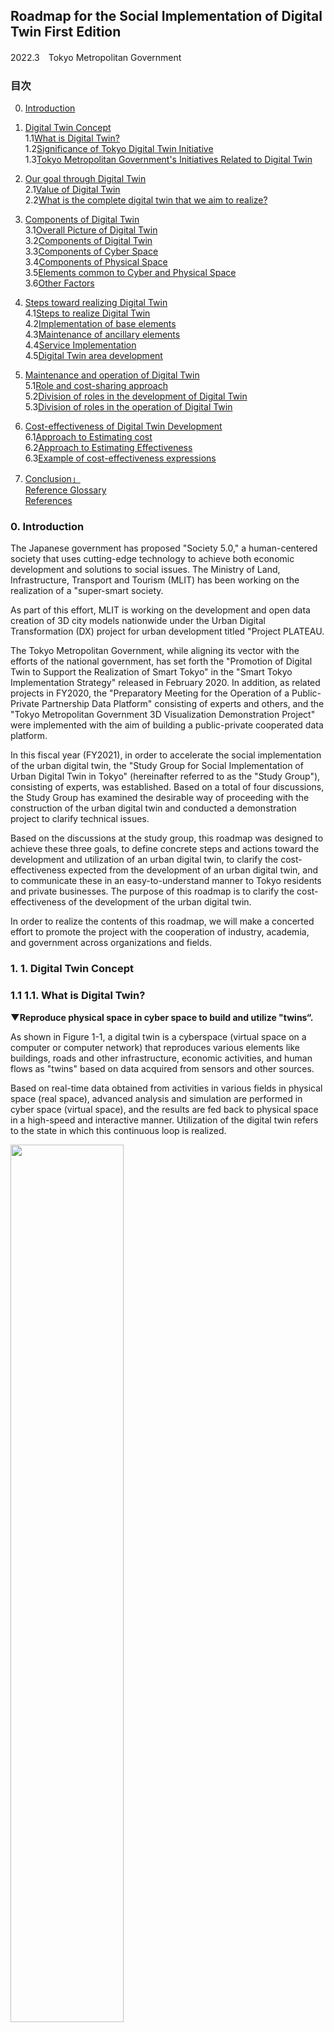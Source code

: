 ## Roadmap for the Social Implementation of Digital Twin First Edition 
2022.3　Tokyo Metropolitan Government

 ### 目次
 0. [Introduction](#anchor0)
 1. [Digital Twin Concept](#anchor1)  
 1.1[What is Digital Twin?](#anchor1.1)  
 1.2[Significance of Tokyo Digital Twin Initiative](#anchor1.2)  
 1.3[Tokyo Metropolitan Government's Initiatives Related to Digital Twin](#anchor1.3) 

 2. [Our goal through Digital Twin](#anchor2)  
2.1[Value of Digital Twin](#anchor2.1)  
2.2[What is the complete digital twin that we aim to realize?](#anchor2.2)  
 3. [Components of Digital Twin](#anchor3)  
  3.1[Overall Picture of Digital Twin](#anchor3.1)  
  3.2[Components of Digital Twin](#anchor3.2)  
  3.3[Components of Cyber Space](#anchor3.3)  
  3.4[Components of Physical Space](#anchor3.4)  
  3.5[Elements common to Cyber and Physical Space](#anchor3.5)  
  3.6[Other Factors](#anchor3.6)

 4. [Steps toward realizing Digital Twin](#anchor4)  
  4.1[Steps to realize Digital Twin](#anchor4.1)  
  4.2[Implementation of base elements](#anchor4.2)  
  4.3[Maintenance of ancillary elements](#anchor4.3)  
  4.4[Service Implementation](#anchor4.4)  
  4.5[Digital Twin area development](#anchor4.5)  

 5. [Maintenance and operation of Digital Twin](#anchor5)  
  5.1[Role and cost-sharing approach](#anchor5.1)  
  5.2[Division of roles in the development of Digital Twin](#anchor5.2)  
  5.3[Division of roles in the operation of Digital Twin](#anchor5.3)  

 6. [Cost-effectiveness of Digital Twin Development](#anchor6)  
  6.1[Approach to Estimating cost](#anchor6.1)  
  6.2[Approach to Estimating Effectiveness](#anchor6.2)  
  6.3[Example of cost-effectiveness expressions](#anchor6.3)  

 7. [Conclusion」](#anchor7)  
 [Reference Glossary](#anchor参考用語集)  
 [References](#anchor参考：参考文献)



<a  id="anchor0"></a>
<a  href="#anchor0"></a>
###  0. Introduction

The Japanese government has proposed "Society 5.0," a human-centered society that uses cutting-edge technology to achieve both economic development and solutions to social issues. The Ministry of Land, Infrastructure, Transport and Tourism (MLIT) has been working on the realization of a "super-smart society.

As part of this effort, MLIT is working on the development and open data creation of 3D city models nationwide under the Urban Digital Transformation (DX) project for urban development titled "Project PLATEAU.

The Tokyo Metropolitan Government, while aligning its vector with the efforts of the national government, has set forth the "Promotion of Digital Twin to Support the Realization of Smart Tokyo" in the "Smart Tokyo Implementation Strategy" released in February 2020. In addition, as related projects in FY2020, the "Preparatory Meeting for the Operation of a Public-Private Partnership Data Platform" consisting of experts and others, and the "Tokyo Metropolitan Government 3D Visualization Demonstration Project" were implemented with the aim of building a public-private cooperated data platform.

In this fiscal year (FY2021), in order to accelerate the social implementation of the urban digital twin, the "Study Group for Social Implementation of Urban Digital Twin in Tokyo" (hereinafter referred to as the "Study Group"), consisting of experts, was established. Based on a total of four discussions, the Study Group has examined the desirable way of proceeding with the construction of the urban digital twin and conducted a demonstration project to clarify technical issues.

Based on the discussions at the study group, this roadmap was designed to achieve these three goals, to define concrete steps and actions toward the development and utilization of an urban digital twin, to clarify the cost-effectiveness expected from the development of an urban digital twin, and to communicate these in an easy-to-understand manner to Tokyo residents and private businesses. The purpose of this roadmap is to clarify the cost-effectiveness of the development of the urban digital twin.

In order to realize the contents of this roadmap, we will make a concerted effort to promote the project with the cooperation of industry, academia, and government across organizations and fields.

<a  id="anchor1"></a>
<a  href="#anchor1"></a>
### 1. 1.	Digital Twin Concept

<a  id="anchor1.1"></a>
<a  href="#anchor1.1"></a>
### 1.1 1.1.	What is Digital Twin?

****▼Reproduce physical space in cyber space to build and utilize "twins“.****

As shown in Figure 1-1, a digital twin is a cyberspace (virtual space on a computer or computer network) that reproduces various elements like buildings, roads and other infrastructure, economic activities, and human flows as "twins" based on data acquired from sensors and other sources.

Based on real-time data obtained from activities in various fields in physical space (real space), advanced analysis and simulation are performed in cyber space (virtual space), and the results are fed back to physical space in a high-speed and interactive manner. Utilization of the digital twin refers to the state in which this continuous loop is realized.


<img src="https://github.com/tokyo-digitaltwin/roadmap_v1.0/blob/images_english/Figure%201-1.png?raw=true" width="60%">

**Figure 1-1 What is Digital Twin?**

 
<a  id="anchor1.2"></a>
<a  href="#anchor1.2"></a>
### 1.2 Significance of Tokyo Digital Twin Initiative

****▼Japanese economic presence in the world is declining and the digital shift of Japan is lagging.****

As shown in Figure 1-2, China and India are projected to rank first and third in world GDP by 2030, with both countries' global share rising from 22% to 34%. Japan, on the other hand, is expected to fall from its current third place to fourth, and its presence in the world is declining. 

<img src="https://github.com/tokyo-digitaltwin/roadmap_v1.0/blob/images_english/Figure%201-2.png?raw=true" width="60%">
(Source) Based on OECD, Economic Outlook No,95 (2014)<br>

**Figure 1-2　Real GDP Share by Country（2010/2030）**  <p>


In particular, in the field of digitalization where competition is thriving in many countries, Japan is ranked 27th overall in IMD's "Global Digital Competitiveness Ranking" (Figure 1-3), hardly a world leader.

<img src="https://github.com/tokyo-digitaltwin/roadmap_v1.0/blob/images_english/Figure%201-3.png?raw=true" width="30%">
(Source) Based on IMD, World Digital Competitiveness Ranking<br>

**Figure 1-3　Global Digital Competitiveness Ranking**  <p>

****▼Declining birthrate, aging, declining population, and other factors have a significant impact on productivity and urban vitality of Japan. ****

Regarding the population that supports the economy shown in Figure 1-4, the proportion of the elderly population (aging rate) to the population of Tokyo in 2015 was 22.7%, indicating that the city has already entered a super-aging society.

The composition of Tokyo's population is expected to change drastically by 2060, with the juvenile population and working-age population decrease by approximately 30% and 20% compared to 2015.

<img src="https://github.com/tokyo-digitaltwin/roadmap_v1.0/blob/images_english/Figure%201-4.png?raw=true" width="60%">
<span style="font-size: 50%; color;">Source）Compiled from "Tokyo Metropolitan Government Daytime Population Projections (March 2020)" (Bureau of General Affairs, Tokyo Metropolitan Government), "National Census" (Ministry of Internal Affairs and Communications), etc.</span><br>
<span style="font-size: 50%; color;">（Remarks）1．The values after 2045 are estimated by Office of the Governor for Policy Planning, Tokyo Metropolitan Government</span><br>
<span style="font-size: 50%; color;">2．The value in parentheses in the breakdown is the percentage of the population.（The percentage in 2015 is calculated by dividing the unknown age into each age group.）</span><br>
<span style="font-size: 50%; color;">3．The total breakdown may not match the total number due to rounding and the actual value including unknown age.</span><br>
（Source）「Based on “Future Tokyo” Strategy, Annex<br>

**Figure 1-4　Population by age group in Tokyo**<p>

****▼Increasing frequency and severity of natural disasters and rising risk of earthquakes directly under the Tokyo metropolitan area.****

Regarding natural disasters, as shown in Figure 1-5, the entire world is in a critical situation with rising temperatures, decreasing sea ice extent, rising sea surface temperatures and sea levels, and tropical cyclones becoming stronger. The threat of more frequent, and more severe damage caused by heavy rainfall disasters, river flooding, landslides, or frequent storm surges is increasing.

<img src="https://github.com/tokyo-digitaltwin/roadmap_v1.0/blob/images_english/Figure%201-5.png?raw=true" width="60%">
（Source）The “Future Tokyo” Strategy Vision (Summary Version) (December 2019)<br>

**Figure 1-5　Examples of increasingly severe disasters**<p>

Furthermore, as displayed in Figures 1-6 and 1-7, the risk of earthquakes such as the one directly under the Tokyo metropolitan area which is assumed to have a 70% probability of occurring in the next 30 years, and the Nankai Trough giant earthquake is also increasing.

<img src="https://github.com/tokyo-digitaltwin/roadmap_v1.0/blob/images_english/Figure%201-6.png?raw=true" width="60%">
（Source）Estimated damage to Tokyo due to an earthquake directly under the Tokyo metropolitan area (April 2012 Publication） <br>
https://www.bousai.metro.tokyo.lg.jp/taisaku/torikumi/1000902/1000401.html<br>

**Figure 1-6　Estimated damage to Tokyo due to an earthquake directly under the Tokyo metropolitan area**<p>

 
<img src="https://github.com/tokyo-digitaltwin/roadmap_v1.0/blob/images_english/Figure%201-7.png?raw=true" width="60%"><br>
（Source）Estimated damage to the islands due to Nankai Trough Earthquake, etc.(May 2013 Publication）<br>
https://www.bousai.metro.tokyo.lg.jp/taisaku/torikumi/1000902/1000402.html<br>
**Figure 1-7　Estimated damage to the islands due to Nankai Trough Earthquake**<p>

 
****▼Responding to changes in human flow and logistics is key to inter-city competition.****

Figure 1-8 clearly shows the number of air passengers worldwide is expected to nearly double to 7.8 billion by 2036, and if we do not meet the strong demand for international business jets and other services, we will fall behind the world.


 <img src="https://github.com/tokyo-digitaltwin/roadmap_v1.0/blob/images_english/Figure%201-8.png?raw=true" width="60%"><br>
 （Source）Based on “Vision for ‘Future Tokyo’ Strategy” (December 2019）<br>
**Figure 1-8　Estimated future air passenger traffic in major countries**


Figure 1-9 also points out that because the EC market is expected to expand further, if the infrastructure for new means of transportation such as drone delivery is delayed, we will be left behind the world.

 <img src="https://github.com/tokyo-digitaltwin/roadmap_v1.0/blob/images_english/Figure%201-9.png?raw=true" width="60%"> 
（Source）Ministry of Economy, Trade and Industry, "FY2019 International Economic Research Project for Building an Integrated Domestic and Foreign Economic Growth Strategy (Market Survey on Electronic Commerce) Report
https://www.meti.go.jp/press/2020/07/20200722003/20200722003.html

**Figure1-9　B to C-EC (electronic commerce) market size in Japan**<p>


****▼Pursuing a "new life" with the experience gained through the COVID-19 Disaster.****

The voluntary restraint on going out due to the Corona disaster restricted conventional real-life "connections." While the younger generation has still kept interacting online, many people reaffirmed the importance of "connections" between the people. It is necessary to utilize the experience gained from the Corona Disaster to weave "new connections" through a hybrid of the real and virtual, and create a society in which a new everyday life has taken root.

<img src="https://github.com/tokyo-digitaltwin/roadmap_v1.0/blob/images_english/Figure%201-10.png?raw=true" width="60%">  <br>
（Source）Based on “Future Tokyo” Strategy (March 2021)<br>
**Figure 1-10　Pursuing “New Lifestyles” in the “Future Tokyo” Strategy**<p>
  
****▼Creating a strong and sustainable society that generates new value.****

In recovering from the crisis of the Corona disaster, it is necessary not simply to return to the society that existed before the Corona disaster, but to upgrade policies from the perspective of "sustainable recovery" which extends to the realization of sustainable lifestyles for people. Creation of a strong and sustainable society that creates new values while flexibly responding to changing circumstances is also required for this purpose.

<img src="https://github.com/tokyo-digitaltwin/roadmap_v1.0/blob/images_english/Figure%201-11.png?raw=true" width="60%">  <br>
（Source）Based on “Future Tokyo” Strategy (March 2021)<br>
**Figure 1-11　Realize “Sustainable Recovery**

  
****▼As a city with diversity, it is necessary to be attentive to diverse values.****

People of various backgrounds including gender, age, nationality, and race are living in Tokyo. New human rights issues are emerging against a backdrop of diversifying values and increasingly complex social structures. Tokyo, aiming to become a truly diverse city, must be attentive to these diverse values.

<img src="https://github.com/tokyo-digitaltwin/roadmap_v1.0/blob/images_english/Figure%201-12.png?raw=true" width="60%">  <br>
（Source）Based on “Future Tokyo” Strategy (March 2021)<br>
**Figure 1-12　Responding to the diverse needs of Tokyo residents (The Tokyo of the 2040s as we aspire to be)**

  
****▼Strongly promote DX in all fields, and drastically change the industrial structure.****

The Tokyo Metropolitan Government will strongly promote DX in all fields to pioneer the "Tokyo of the Future." In order to realize this goal, it will require a major transformation of the industrial structure in a positive and digital way including changes in new services and business categories with an eye to the transformation of people's lifestyles, due to the Corona Disaster.

<img src="https://github.com/tokyo-digitaltwin/roadmap_v1.0/blob/images_english/Figure%201-13.png?raw=true" width="60%">  <br>
（Source）Based on “Future Tokyo” Strategy (March 2021)<br>
**Figure 1-13　Digitalization and structural reforms**

****▼We will promote initiatives that are comparable to those of overseas cities.****

Many developed countries make efforts to address the digital twin.

For example in Australia, the Department of Environment, Land, Water and Planning (DELWP) in the state of Victoria has released highly detailed, high-quality 3D city models covering 20 regional cities across the state as open data. The platform allows users to examine road visibility and analyze the effects of building shadows.

In Finland, a government-led project is being implemented to digitize cities against the backdrop of BIM utilization in the private sector. In Helsinki, the capital of Finland, the city is building a 3D city model, creating and publishing a viewer, and creating open data in the Kalasatama area of the city. Specifically, the city is developing a simulation platform that includes analysis functions for wind environment, amount of sunlight, building shadows, etc.

In the United Kingdom, the National Underground Asset Register (NUAR) is under developing. This system is aimed to design a mapping information infrastructure for underground infrastructure owners to securely share existing underground asset data with authorized users (telecommunications, electricity, gas, water, sewage, municipalities, etc.).

In Singapore, the Singapore Land Authority (SLA) has established One map 3D, a platform that provides geospatial information of roads and buildings, land ownership, nearest schools, and demographic data of the location/neighborhood, etc. One map 3D's function enables us to plan drone flight paths, or visualize of information such as bus stop waiting times.

In order for Tokyo to compete with other international cities, it is necessary not only to keep up with overseas efforts, but also to take the initiative in implementing new initiatives ahead of other countries.

<img src="https://github.com/tokyo-digitaltwin/roadmap_v1.0/blob/images_english/Figure%201-14.png?raw=true" width="60%">  <br>
（Source）Victoria State Government HP（ https://www.land.vic.gov.au/maps-and-spatial/maps-and-spatial-news/3d-buildings-data-of-major-victorian-regional-centres-now-available ）<br>
（Source）Kalasatama Digital Twin（ https://www.hel.fi/static/liitteet-2019/Kaupunginkanslia/Helsinki3D_Kalasatama_Digital_Twins.pdf ）<br>
（Source）Case Study: National Underground Asset Register (NUAR) Pilot Programme」（ https://www.cdbb.cam.ac.uk/news/case-study-NUAR-pilot-programme ）<br>
（Source）Singapore Land Authority（SLA）「OneMap3D」（ https://www.onemap3d.gov.sg/main/ ）<br>
**Figure 1-14　Advanced approaches related to Digital Twin overseas**

****▼As the capital of Japan, it is required to promote the spread of the project to other cities in Japan.****

In advanced municipalities (e.g. Shizuoka Prefecture), the sprouting of initiatives aimed at a digital twin, such as the development of 3D models of cities, has been confirmed. As the capital of Japan, Tokyo is also expected to play a role in promoting the spread of innovations to other cities in Japan by implementing them ahead of other cities and demonstrating their effectiveness.

****▼Tokyo, the world's most open city, attracting people, goods, and money from all over the world.****

Tokyo, as Japanese gateway, will be able to powerfully drive the Japanese economy by improving its attractiveness through digitalization and by winning the international inter-city competition.

<img src="https://github.com/tokyo-digitaltwin/roadmap_v1.0/blob/images_english/Figure%201-15.png?raw=true" width="60%">  <br>
（Source）Based on “Future Tokyo” Strategy (March 2021)<br>
**Figure 1-15　Tokyo will be the world’s most open city (The Tokyo of the 2040s as we aspire to be**

****▼Leading Japan through the spread to other municipalities under the banner of social implementation in Tokyo.****

Based on the internal and external environment surrounding TMG, the following four points can be considered significant for TMG's Digital Twin initiative (Figure 1-16).

①Extremely complex and diverse issues are concentrated

②Necessity of a social infrastructure that contributes to solving issues and improving the quality of life of Tokyo residents

③Tokyo will be the first city to implement the Digital Twin, and by demonstrating its effectiveness, it will promote the spread of the Digital Twin to other cities in Japan.

④Potential to get a competitive advantage in international urban competition

<img src="https://github.com/tokyo-digitaltwin/roadmap_v1.0/blob/images_english/Figure%201-16.png?raw=true" width="60%">  
  
**Figure 1-16　Significance of Tokyo’s Digital Twin Initiative**

The Tokyo Metropolitan Government's Digital Twin Realization Project shall aim to establish a digital twin for both internal use by the agency and standard use by the citizens of Tokyo, and by opening up APIs, access will be also allowed for external companies and organizations that wish to use the system. This project is not intended to negate existing digital twin initiatives by local governments or individual private companies. We believe that digital twins developed for different purposes and in different fields can enhance the value of each other by linking their data and systems if needed.

<a  id="anchor1.3"></a>
<a  href="#anchor1.3"></a>
### 1.3 Tokyo Metropolitan Government's Initiatives Related to Digital Twin

****▼Positioning the promotion of the digital twin in long-term strategy.****

The promotion of the digital twin has been clearly positioned in the long-term strategies formulated by the Tokyo Metropolitan Government to date.

In the "Strategic Vision for 'Future Tokyo'" released in December 2019, as a project to realize the digital twin, the Tokyo Metropolitan Government has set forth the construction of a public-private collaborative data platform after 2020 and the realization of a digital twin through the fusion of cyber space and physical space.

In addition, the "Smart Tokyo Implementation Strategy" released in February 2020, the promotion of the digital twin was identified as supporting the realization of the three types of cities (safe city, diversity city, and smart city). The expected effects of the Digital Twin are "updating the metropolitan government," "improving the quality of life of Tokyo residents and visitors," and "improving the earning power of Tokyo businesses.

In the "Future Tokyo" Strategy released in March 2021, "Strategy 10: Smart Tokyo/TOKYO Data Highway Strategy" was set forth as one of the 20+1 "strategies" to be addressed toward 2030, and it is expected that by 2030, real-time data will be available in all fields and will be used for decision-making and policy-making. The strategy calls for the "realization of a complete digital twin" where real-time data can be utilized in all fields for decision-making and policy-making by 2030. 

<a  id="anchor2"></a>
<a  href="#anchor2"></a>
### 2. Our goal through Digital Twin

<a  id="anchor2.1"></a>
<a  href="#anchor2.1"></a>
### 2.1 Value of Digital Twin

****▼Digital Twin Improves QOL of Tokyo Residents and QOS of Tokyo Metropolitan Government.****

There are three main effects expected from the realization of the digital twin as shown in Figure 2-1.

The first is that the status of the city in physical space (real space) can be grasped in cyberspace in real time. For example, by using traffic data and human flow data obtained from sensors installed in the city, it is possible to obtain and visualize realtime-congestion status of specific roads and trains, or the "current" waiting time at various administrative counters. This will enable wheelchair users, tourists with heavy luggage to avoid crowded vehicles, and Tokyo residents to visit administrative agencies during relatively uncrowded times of the day.

Secondly, analysis and simulation using the latest, real-time data will be freely available. For example, in the field of disaster prevention, it will be possible to predict the risk of flooding in cyberspace using river cross section data from river area maps acquired in physical space and real-time measurement information on river water levels, by combining them with meteorological data, and by using the results in physical space we can make decisions on opening and closing sluice gates and flume gates. In the field of urban development, the project is expected to be used for urban planning and urban development. In the field of urban development, data from various sensors and traffic volumes installed in cities can be used to understand the state of infrastructure, and simulations of future deterioration can also be performed.

Third, by feeding back the results of visualization, analysis, and simulation to the physical space, the data can be used for various purposes. For example, in the field of disaster prevention, it is expected to provide real-time alerts to smartphones near rivers when the risk of river flooding increases. In the field of urban development, it is expected to improve operational efficiency and to formulate and evaluate plans based on data, for example, by regularly monitoring the condition of infrastructure and by simulating the state of deterioration, so that inspections can be carried out with priority on areas that are deteriorating rapidly.

Through the realization of such a digital twin, we aim to improve the QOS of the Tokyo Metropolitan Government, as well as improve the quality of life of Tokyo residents, and utilize this information in decision-making, policy-making, and other situations.

  
<img src="https://github.com/tokyo-digitaltwin/roadmap_v1.0/blob/images_english/Figure%202-1.png?raw=true" width="60%">  

 **Figure 2-1　Values of Digital Twin**

<a  id="anchor2.2"></a>
<a  href="#anchor2.2"></a>
### 2.2 What is the complete digital twin that we aim to realize?

****▼Based on existing plans and related policies, 9 fields are assumed as focus fields.****

In aiming to realize the Digital Twin based on the "Smart Tokyo Implementation Strategy," the nine areas of "disaster prevention, urban planning, mobility, energy, nature, wellness, education, work style, and industry" shown in Figure 2-2 were set as focus areas.

In setting the focus areas, we used the nine study areas in the "Smart Tokyo Implementation Strategy," which is a high-level plan, as a base, and compared them to the study areas, services, and fields in related plans.

<img src="https://github.com/tokyo-digitaltwin/roadmap_v1.0/blob/images_english/Figure%202-2.png?raw=true" width="60%">  
 
**Figure 2-2　Digital Twin Target Areas and Services**<p>


****▼Realize the digital twin by 2030 and build a continuous improvement cycle by 2040.****

The goal of the digital twin is to be realized by 2030 and to be developed as a continuous improvement cycle by 2040.

The "complete digital twin" to be realized here is defined as "a state in which 3D city models and interfaces are maintained and continuously updated, and a variable mechanism is established in which "some" data of the city can be used for decision-making by the metropolitan government, businesses, and citizens in "all" target fields, and for policy making by the metropolitan government".

By 2030, the goal is to expand the use of the digital twin in terms of both the "government, companies, and citizens" who are the users and the fields in which they are used (the nine focus areas), and to utilize "some" data of the city in "all" target fields. In addition, about the 3D urban models and interfaces of the digital twin, a system that guarantees variability and continuous updating will be established. Furthermore, the goal by 2040 is to realize advanced simulations by utilizing diverse and highly accurate data by accumulating and passing on the obtained data.

<a  id="anchor3"></a>
<a  href="#anchor3"></a>
### 3. Components of Digital Twin

<a  id="anchor3.1"></a>
<a  href="#anchor3.1"></a>
### 3.1 Overall Picture of Digital Twin

****▼The digital twin consists of 4 elements: Strategy, Foundational Elements, Ancillary Elements, and Services****

Figure 3-1 shows the elements required to realize the digital twin. The digital twin consists of four elements: strategy, infrastructure, ancillary elements, and services. Each element is not independent of the others, but rather they influence each other. That is why it is important to consider the constraints and influences of other elements appropriately.

　The structure of the digital twin was examined by Government of Japan, by referring to the "Smart City Reference Architecture White Paper," which is a result of the "Strategic Innovation Program (SIP) Phase 2: Cyberspace Infrastructure Technology Architecture Development and Demonstration Research Project Using Big Data and AI" by the Cabinet Office.

<img src="https://github.com/tokyo-digitaltwin/roadmap_v1.0/blob/images_english/Figure%203-1.png?raw=true" width="60%">

 **Figure 3-1　Overall Picture of Digital Twin**

<a  id="anchor3.2"></a>
<a  href="#anchor3.2"></a>
### 3.2 Components of Digital Twin

****▼Data, Systems, Infrastructure, and Security are defined as the fundamental elements of the Digital Twin.****

We have decomposed and defined the basic elements of the digital twin into three categories: cyberspace, physical space, and common. Cyber space consists of "data" to be utilized on the digital twin and "systems" that operate on the digital twin. Physical space consists of "infrastructure," which is facilities and equipment for generating and transmitting digital data to be utilized on the digital twin. In addition, "security" is an element that should be provided in both cyber and physical space, and is a necessary function to protect the digital twin from internal and external threats. On Table 3-1, the components of the digital twin are listed.

 **Table 3-1 Components of Digital Twin**

 <img src="https://github.com/tokyo-digitaltwin/roadmap_v1.0/blob/images_english/Table%203-1.png?raw=true" width="60%">

<a  id="anchor3.3"></a>
<a  href="#anchor3.3"></a>
### 3.3 Components of Cyber Space

****▼Data and Systems are defined as components of Cyber Space.****

Cyberspace shall consist of "data" and "systems". The data consists of "data" used for analysis and simulation on the digital twin. Systems consist of "applications" for simulations on the digital twin, "databases" as an environment for storing various data utilized on the digital twin, and "interfaces" for linking with data and systems. Table 3-2 shows the components of cyberspace, and Table 3-3 shows examples of data types handled by the digital twin.

 **Table 3-2 Components of Cyberspace**
 
 <img src="https://github.com/tokyo-digitaltwin/roadmap_v1.0/blob/images_english/Table%203-2.png?raw=true" width="60%">

 **Table 3-3 Example of data**

 <img src="https://github.com/tokyo-digitaltwin/roadmap_v1.0/blob/images_english/Table%203-3.png?raw=true" width="60%">
 
<a  id="anchor3.4"></a>
<a  href="#anchor3.4"></a>
### 3.4 Components of Physical Space

****▼Infrastructure is defined as components of physical space.****

The infrastructure that constitutes the physical space consists of "sensing devices" for data conversion and "networks" for linking them, with the objective of generating the data necessary to conduct analysis and simulation on the digital twin. Table 3-4 displays the components of the physical space.

 **Table 3-4 フComponents of Physical Space**

<img src="https://github.com/tokyo-digitaltwin/roadmap_v1.0/blob/images_english/Table%203-4.png?raw=true" width="60%">

<a  id="anchor3.5"></a>
<a  href="#anchor3.5"></a>
### 3.5 Elements common to Cyber and Physical Space

****▼Security is defined as a common element of Cyber and Physical Space.****

Security refers to the functions and matters needed to protect the digital twin from internal and external threats. There are two types of security measures for a digital twin: those that the components of the digital twin should be equipped with (technical measures) and those that are necessary for operating and managing the digital twin (administrative measures). Table 3-5 shows the requirements of each.

 **Table 3-5 Security Requirements**
 
 <img src="https://github.com/tokyo-digitaltwin/roadmap_v1.0/blob/images_english/Table%203-5.png?raw=true" width="60%"> 

<a  id="anchor3.6"></a>
<a  href="#anchor3.6"></a>
### 3.6 Other Factors

****▼Present elements and ideas on Strategy, Ancillary Elements, and Services.****

In realizing the digital twin, it is also necessary to consider three elements: "strategy," which serves as a guideline for designing the digital twin, "ancillary elements" related to operations, and "services." The concepts of these elements are shown in Table 3-6.

 **Table 3-6 Other Factors**
 
<img src="https://github.com/tokyo-digitaltwin/roadmap_v1.0/blob/images_english/Table%203-6.png?raw=true" width="60%"> 

****▼Digital twin scales are categorized as Building, Area, and City.****

As shown in Table 3-7, digital twins can be classified into three scales: "building," "area" which is a collection of multiple buildings, and "city" which is a collection of buildings and areas. Digital twins at each scale have different operating entities and operational objectives. At first, the TMG will start the development and operation of the urban digital twin, but in the future, the TMG will also work to interoperate data and functions at each scale in order to enhance the value of the digital twin.

 **Table 3-7 Digital Twin Scale**
 
 <img src="https://github.com/tokyo-digitaltwin/roadmap_v1.0/blob/images_english/Table%203-7.png?raw=true" width="60%"> 

About the urban digital twin developed and operated by the Tokyo Metropolitan Government, Figure 3-2 shows an operational model, Table 3-8 shows examples of each entity in the operational model, and Table 3-9 shows examples of the roles of each entity. The digital twin shall be operated by data providers, operators, agency users, and service providers and users mutually linking their data. In addition to this, an external evaluation should be conducted by advisors and evaluators to assess whether the digital twin is operating appropriately.

<img src="https://github.com/tokyo-digitaltwin/roadmap_v1.0/blob/images_english/Figure%203-2.png?raw=true" width="60%">

 **Figure 3-2 Operational model of Digital Twin**

 **Table 3-8 Entities of Digital Twin (Example)**
 
<img src="https://github.com/tokyo-digitaltwin/roadmap_v1.0/blob/images_english/Table%203-8.png?raw=true" width="60%"> 

 **Table 3-9 Roles of entities (Example)**
 
<img src="https://github.com/tokyo-digitaltwin/roadmap_v1.0/blob/images_english/Table%203-9.png?raw=true" width="60%"> 

****▼Examples of items to consider regarding rules and specifications were defined.****

In developing and operating a digital twin and providing various measures and services, it is important to comply with relevant laws and regulations set by the government. Setting appropriate rules for the entities operating the digital twin and related entities, and considering standard specifications to promote mutual use are also needed for this purpose. Examples of items to be considered in the development and operation of the digital twin are listed below in Table 3-10.

 **Table 3-10 Items to consider for digital twin rules and specifications (Example)**
 
 <img src="https://github.com/tokyo-digitaltwin/roadmap_v1.0/blob/images_english/Table%203-10.png?raw=true" width="60%"> 

<a  id="anchor4"></a>
<a  href="#anchor4"></a>
### 4. Steps toward realizing Digital Twin

<a  id="anchor4.1"></a>
<a  href="#anchor4.1"></a>
### 4.1 Steps to realize Digital Twin

****▼Supposing three phases to realize the Digital Twin.****

As indicated in Section 2.2, the goal is to realize the digital twin by 2030 and to develop it into a continuous improvement cycle by 2040. As shown in Figure 4-1, the following three phases will be set up for the realization of the digital twin: "Establishment of digital twin infrastructure" phase (Phase 1) starting in FY2020, "Expansion of digital twin operation and use" phase (Phase 2) starting in FY2023, and "Full realization and advancement of the digital twin" phase (Phase 3) starting in FY2030. Phase 3 is the "realization and advancement of a complete digital twin" phase, which will begin in FY2030 and thereafter. This roadmap focuses on implementation items for Phase 1, which is the scope for the time being.
 
<img src="https://github.com/tokyo-digitaltwin/roadmap_v1.0/blob/images_english/Figure%204-1.png?raw=true" width="60%">

**Figure 4-1 Three phases to realizes Digital Twin**

****▼For the time being, construction of platform and ecosystem, rule development, and implementation of services in priority fields are focused.****

To realize the Digital Twin, in Phase 1, which is the phase to build the infrastructure for the Digital Twin, the first step is to establish the Digital Twin infrastructure and data ecosystem so that the Digital Twin can be used in the Agency's internal operations. In this phase, we will initially study and develop the specifications and rules for the construction, operation, and maintenance of the digital twin infrastructure and data ecosystem, and implement use cases and beta version projects for service implementation.

In Phase 2, which is the phase to work on the operation, expansion of use, and external collaboration after the establishment of the infrastructure, the following issues will be considered for the implementation of services in priority fields: examination of the mechanism for data linkage and updating within and outside the agency, development and functional expansion of simulators necessary for analysis and simulation, and the addition of specifications and rules based on actual operation and trends in the government and other countries. In addition to adding and updating specifications and rules based on actual operations and trends in the government and other countries, we will begin to study specifications and rules for the use of real-time data in anticipation of Phase 3. 

In Phase 3, the systems, infrastructure, specifications and rules necessary to handle more real-time data and services will be studied and developed.

The strategies required in each phase shall be examined and updated, reflecting the opinions of experts at the study group. Figure 4-2 shows the steps toward the realization of the digital twin. The items to be implemented in each phase shall be reviewed and updated whenever there is a decision or change in the policy.

 <img src="https://github.com/tokyo-digitaltwin/roadmap_v1.0/blob/images_english/Figure%204-2.png?raw=true" width="60%">
 
**Figure 4-2 Steps to realize Digital Twin**

<a  id="anchor4.2"></a>
<a  href="#anchor4.2"></a>
### 4.2 Implementation of base elements

****▼The Digital Twin Platform is established to serve as a node for data linkage in order to aggregate and utilize data in TMG.****

Since the Digital Twin is operated by linking data from each entity to each other, a secure environment is required to consolidate data from both inside and outside the Agency and to provide services that utilize such data. Therefore, a "digital twin infrastructure" consisting of an "Agency Data Store" that aggregates and stores data from both internal and external entities, a "Data Catalog" and "Interface" for referencing and using each data, and a "Viewer" for visualizing the data, should be constructed. The positioning of the digital twin infrastructure in the data flow is shown below (Figure 4-3). The digital twin infrastructure will be used as a nodal point to link each type of data.

<img src="https://github.com/tokyo-digitaltwin/roadmap_v1.0/blob/images_english/Figure%204-3.png?raw=true" width="60%">
 
**Figure 4-3 Position of the digital twin platform in the data flow**

Data, systems, and infrastructure need to be developed in accordance with the services to be realized. Each element is distinguished into two categories as shown in Figure 4-4: those to be commonly maintained in all fields, and those to be maintained after considering requirements and specifications according to the services to be realized in each field. At the start of Digital Twin operation (at the completion of Phase 1), viewers, databases, a part of geospatial data, and a part of static data shall be developed, and the remaining elements shall be developed and completed in stages. 

As for the data, the Agency has begun consolidating its data and releasing it to viewers outside the Agency from FY2021(Table 4-1).

<img src="https://github.com/tokyo-digitaltwin/roadmap_v1.0/blob/images_english/Figure%204-4.png?raw=true" width="60%">
 
**Figure 4-4 Image of Development Category**

 **Table 4-1 Examples of Internal Data being aggregated and provided**
 
<img src="https://github.com/tokyo-digitaltwin/roadmap_v1.0/blob/images_english/Table%204-1.png?raw=true" width="60%"> 
 
<a  id="anchor4.3"></a>
<a  href="#anchor4.3"></a>
### 4.3 Maintenance of ancillary elements

****▼Continuing considering legal actions or studies to be taken by TMG.****

There are various legal and institutional issues involved in the development and operation of the digital twin. For example, when acquiring data and constructing a digital twin, there are issues related to "people," such as portrait and privacy rights when acquiring video data and personal information protection when acquiring location information, as well as "cities," such as the reflection of architectural and artistic works that are considered copyrightable. In addition, there is the viewpoint of whether the reproduction of real space in the construction of a digital twin will be regarded as a reproduction or adaptation of a copyrighted work, or an infringement of the right to preserve the identity of a work. In addition, it is necessary to consider whether the acquired data can be processed when analyzing the data, and whether institutional issues can be cleared when providing services and releasing data.

In the future, the Tokyo Metropolitan Government will consider its response to the realization of the digital twin based on the status of studies by the national government and related organizations after identifying the issues to be discussed.

  
**Table 4-2 Examples of Tokyo Metropolitan Government's implementation matters regarding legal system**
 
<img src="https://github.com/tokyo-digitaltwin/roadmap_v1.0/blob/images_english/Table%204-2.png?raw=true" width="60%"> 

****▼Organizing rules and guidelines for Digital Twin operation and internal data provision on a priority basis.****

In the development and operation of the digital twin, various rules and guidelines are needed to ensure more efficiency. To operate the digital twin, the priority is to examine and develop rules and guidelines for the operation of the infrastructure and the handling of data within the government agencies.

Regarding the "basic policy for the operation of the infrastructure," it is necessary to consider the policy for the operation and the procedures for its use.

Regarding internal data, we have to consider data maintenance, data provision, and data use. Regarding "data development within the Agency," especially about data acquisition, it is necessary to consider arrangements for the use of generated and acquired data in each project on the digital twin, as well as the open data licensing policy when acquiring data for the purpose of public disclosure. About "data provision," considering procedures and rules for providing data to the Digital Twin Agency Infrastructure is needed. As for "data use," it is necessary to consider licenses for using data on the digital twin both within and outside the government, and terms of use such as whether data processing is allowed or not. For data use, it is also required to consider rules for supporting users' data cleansing and the method-and -format of feedback by users to the data and infrastructure.

 **Table 4-3 Examples of implementations related to terms and guidelines**
 
<img src="https://github.com/tokyo-digitaltwin/roadmap_v1.0/blob/images_english/Table%204-3.png?raw=true" width="60%"> 
 
The license of open data defines the conditions under which it can be used, modified, redistributed, sold, and so on.

The CC (Creative Commons) license is a general copyright license. There are various classifications of licenses, for example CC, which is a general copyright license, ODC (Open Data Commons), which is a license for data/databases, and PD (Public Domain), which is a license that does not belong to anyone.

As of February 28, 2022, the CC license is used in the government's Standard Terms of Use and the metropolitan government's open data license, but the CC license has some restrictions, such as strict limitations on the use of Digital Rights Management (DRM). However, the CC license has severe restrictions on the use of DRM and other limitations.

In the development of open data, it is necessary for each data development entity to consider licensing in light of the above.

****▼Formulation of data standards, data quality, tools, and operation rules is important for cross-organizational data collaboration.****

On the operation of the digital twin, it is important for each entity to coordinate data across the board. Various organizations within and outside the government will be involved in the operation of the digital twin, but in case that each organization maintains and manages data based on its own individual specifications and rules, data utilization and coordination will be limited. To operate the digital twin efficiently and effectively through cross-organizational data coordination, it is important to create an environment that enables efficient data utilization and coordination across all entities involved in the digital twin operation. Therefore, for the time being "data standards," "data quality," "tools," and "operation rules" for data utilization will be developed with reference to the specifications and approaches of the government and related organizations(Table 4-4). Examples of guidelines related to the standard specifications are shown in Table 4-5.

 **Table 4-4 Examples of implementation related to standard specification**
 
 <img src="https://github.com/tokyo-digitaltwin/roadmap_v1.0/blob/images_english/Table%204-4.png?raw=true" width="60%"> 
 
**Table 4-5 Examples of documents related to standard**

  <img src="https://github.com/tokyo-digitaltwin/roadmap_v1.0/blob/images_english/Table%204-5.png?raw=true" width="60%"> 
 
<a  id="anchor4.4"></a>
<a  href="#anchor4.4"></a>
### 4.4 Service Implementation

****▼Implementing services in 9 priority fields based on beta projects and other factors****

Future Digital Twin services will be implemented and utilized in 9 fields, based on the use cases of Digital Twin considered by each bureau, the results of demonstrations such as beta projects, and the efforts of private companies.

In each field, the following services are envisioned as examples. The services listed below are only examples, and are not limited to those planned for service implementation. The contents of the services will be revised as necessary as the plans and related policies of each field and the use cases of the digital twin for each field are discussed with the bureaus and private operators.

(1)	Examples of Disaster Prevention Field Services

****▼Disaster Simulation****

　By simulating disasters in a virtual space and predicting and analyzing the damage, the system will be used to formulate safe and secure urban development plans and evacuation plans.

****▼Real-time monitoring and abnormality detection of structures****

Monitoring and forecasting of data on flow rate, flow direction, and water pressure of drainage pipes, to detect abnormalities such as leakage and backflow at an early stage and utilize the data for prevention of flooding and inundation, review of inspection work (increase in frequency of daily inspection, etc.).

****▼Simulation of the scope of impact of a disaster****

By observing the height structure of the ground surface using satellite images, areas that will be affected by disasters like torrential rains and volcanic eruptions will be predicted and signs will be detected, which will be used to formulate safe and secure urban development plans and evacuation plans, as well as to disseminate information.

(2)	Examples of Town Planning Field Services

****▼Urban Congestion Forecasting****

Data on indoor and outdoor spaces in Tokyo (public spaces, metropolitan facilities, underground spaces, etc.) will be acquired to monitor and forecast congestion and used to disseminate congestion information to Tokyo residents and improve daily operational operations.

****▼Urban Development Simulation****

Setting hypothetical conditions for urban regeneration, urban development, landscaping, and other future visions of the city, and simulating sunlight, wind direction. This information will be utilized in development plans and explanations to the citizens of the city.

****▼Smart planning****

Utilizing data on human flow, person trips, and other data related to movement, and simulating of optimal facility layout, traffic measures, and redistribution of space such as roads in order to predict the effects of implementing each measure. These results are also used in the formulation, evaluation, and review of urban planning.

(3)	Examples of Mobility Field Services

****▼Urban traffic congestion forecasting****

The system acquires information of public transportation operations and traffic congestion in Tokyo, as well as on the availability of parking spaces at Tokyo facilities and grasps and predicts congestion conditions for use in disseminating congestion information to Tokyo residents, improving operation operations, and studying measures to relieve traffic congestion.

****▼Simulation of traffic network opening****

Establishing hypothetical conditions such as traffic volume when a new transportation network is opened, and simulating traffic volume and congestion occurrence. Then the simulation results will be used in the transportation network development plan.

****▼Automated driving simulation****

For routes where automobiles, drones, flying cars, and other vehicles are expected to operate automatically, setting up weather conditions and other hypothetical conditions, conducting operational simulations, and use the simulations to examine routes for each type of mobility.

(4)	Examples of Energy Sector Services

****▼Simulation of urban CO₂ emissions****

Toward the realization of a "Zero Emission Tokyo" that contributes to virtually zero CO₂ emissions, various urban data will be used to understand and forecast CO₂ emissions from urban activities. These results will be used to study and implement various measures to reduce emissions.

****▼Estimation of solar power generation potential****

Estimating the potential for solar power generation on roofs and walls of building facilities in Tokyo and analyzing the effects of reducing environmental impact through the use of re-energy. Then using the results to examine decarbonization measures.

****▼Simulation of optimal placement of charging facilities for ZEVs****

To promote the introduction and spread of Zero Emission Vehicles (ZEVs), simulate the optimal placement of charging facilities through traffic simulation, and use it to study the placement plan of charging facilities.

(5)	Examples of Natural Field Services

****▼Behavioral change by displaying the state of the biological and natural environment****

The carbon sink of forests, the status of climate change such as ocean acidification, and changes in ecosystems will be monitored, and how the ecological environment changes as a result of changes in the natural environment will be analyzed and used for measures to protect the biological and natural environment of Tokyo residents.

****▼VR/AR-based natural environment experience service****

Realizing XR (VR and AR) tourism experiences that reproduce the images, sounds, smells, and winds of forests, lakes, parks, etc., to improve quality of life and promote awareness of environmental conservation behaviors.

****▼Projections of climate change****

Utilizing past meteorological data, various urban data, the system predicts and displays climate change, the extent of guerrilla downpours, and the extent of impact at the time of eruptions such as Mt. Fuji.

(6)	Examples of Wellness Field Services

****▼Real-time understanding of the health behavior of Tokyo residents and action guidance****

By grasping the health behavior status of Tokyo residents through devices and cameras, and visualizing health behavior indices, health promotion measures will be implemented, and Tokyo residents will be guided to take healthier actions, contributing to an increase in healthy life expectancy.

****▼Capture and map accessibility concerns****

Hazardous areas of concern for barrier-free access will be visualized and analyzed on a 3D map, and feedback will be provided for community planning.

****▼Simulation of infectious disease prevention and control****

The data on indoor/outdoor human movement and stay will be used to study countermeasures against infectious diseases by detecting and predicting the “Three Cs” (closed spaces, crowded places and close-contact settings).

(7)	Examples of Education Field Services

****▼Experiential Education with XR****

To realize hands-on, practical education using XR (VR and AR) technology and contribute to improving the effectiveness and quality of education.

****▼Social Studies Learning with Virtual Archives of Cities****

By recording the city's history and the past of local cultural assets in a virtual space, XR technology can be used as an experiential history teaching tool for fieldwork and contribute to a better understanding of the region.

****▼Urban data acquisition study****

As part of school classes, through efforts to acquire 3D data of cities through fieldwork and integrate them into a digital twin, this service will promote understanding of the region and digital technology while acquiring data for updating 3D maps.

(8)	Examples of services in the field of working style

****▼Implementation of remote construction meetings****

Conducting construction discussions via remote meetings using underground 3D models will significantly reduce the time required for travel and status checks, contributing to the creation of extra time.

****▼Improving customer service by analyzing chat-bot text data****　

Linking an automatic response service AI chat-bot with the Digital Twin to visualize the content of inquiries by region and collect, integrate, and analyze data such as the text of inquiries to realize prioritized provision of services with high needs.

****▼VR training and seminars****

Contributing to the efficiency of seminars, training for employees and students by providing training simulators that utilize XR technology.

(9)	(9)	Examples of Industrial Field Services

****▼Digital Twin in the Manufacturing Industry****

By developing a foundation for the introduction of digital twin, which can be used in the manufacturing field of the manufacturing industry, each company will be able to introduce digital twin to enhance the sophistication and productivity of the company's production process.

****▼Promoting Digitalization of Agriculture****
To improve labor productivity in agriculture by introducing a digital twin to the agricultural production process to increase efficiency and sophistication of production.

****▼Development of virtual events****

Developing virtual events in cyberspace where various people can participate from remote locations in Japan and abroad and contributing to the activation of the event.

<a  id="anchor4.5"></a>
<a  href="#anchor4.5"></a>
### 4.5 Digital Twin area development

****▼Start developing in the Smart Tokyo prior implementation areas, and expand initiatives to other areas in Tokyo.****

As explained in 2.2, the Digital Twin will be realized by 2030 by focusing on 9 areas, and a continuous improvement cycle will be developed by 2040. However, instead of uniform development in all areas, it is desirable to limit the development to areas in each field, and develop the cycle in each area after establishing a leading model. Therefore, as shown in Figure 4-5, the policy for area development of the Digital Twin is to start with the five areas selected as leading implementation areas in the "Smart Tokyo Implementation Strategy," build a model that takes advantage of the characteristics of each area, and then aim to expand the efforts toward other areas in Tokyo. This will enable the development of enhanced data and systems which can be expected to be used in various services and use cases.

Table 4-6 displays the areas selected in the "Smart Tokyo Implementation Strategy" for prior implementation for the realization of Smart Tokyo.

<img src="https://github.com/tokyo-digitaltwin/roadmap_v1.0/blob/images_english/Figure%204-5.png?raw=true" width="60%">
 
**Figure 4-5 Image of are development**

**Table 4-6 Preliminary implementation areas for Smart Tokyo Realization**

 <img src="https://github.com/tokyo-digitaltwin/roadmap_v1.0/blob/images_english/Table%204-6.png?raw=true" width="60%"> 
 
****▼In selection of the area, the regional characteristics of Tokyo and the location strategy, etc. are considered.****

The areas where initiatives will be expanded to each region of Tokyo are classified into the four categories defined in the "Grand Design for Urban Development," namely, "Central Reginal Hub Area," "New Urban Life Creation Area," "Tama Regional Hub Area," and "Natural Environment Symbiosis Area," taking into consideration the regional characteristics of Tokyo and the strategy of the centers. As shown in Figure 4-6, based on these four categories, we aim to expand from the areas where Smart Tokyo is implemented first to each cluster of centers with a view to creating new value through the formation and development of centers that utilize the individuality and potential of the region, based on the future vision of urban development. Table 4-7 shows the strategies for each of the hubs referred to when defining the area classifications.

 <img src="https://github.com/tokyo-digitaltwin/roadmap_v1.0/blob/images_english/Figure%204-6.png?raw=true" width="60%">
 
**Figure 4-6 Image of horizontal development of Digital Twin**

**Table 4-7 Location strategy**
 
<img src="https://github.com/tokyo-digitaltwin/roadmap_v1.0/blob/images_english/Table%204-7.png?raw=true" width="60%"> 
 

****▼Develop the project from the leading areas with an eye on the regional classification of the "Grand Design for Urban Development".****

In each field, the priority areas where simulations will be conducted ahead of time will be determined based on the affinity between the field and the regional characteristics of the priority area, with taking into account existing plans and related policies. In light of the increasing frequency and severity of natural disasters in recent years or the heightened risk of earthquakes directly below the Tokyo metropolitan area, simulations will be conducted in all areas with the assumption that they will be utilized in the disaster prevention field at first. For other areas, use cases and medium- to long-term plans for digital twinning will be discussed with each bureau and organized in the second and subsequent editions of the roadmap.

<a  id="anchor5"></a>
<a  href="#anchor5"></a>
### 5. Maintenance and operation of Digital Twin

<a  id="anchor5.1"></a>
<a  href="#anchor5.1"></a>
### 5.1 Role and cost-sharing approach

Since the digital twin is expected to play a role as a future social infrastructure, it is desirable that industry, academia, and government work together to realize the digital twin. The digital twin will be established through the development and operation of each of the elements listed in section 3. Therefore, it is necessary to consider the maintenance, operation, and cost sharing with a variety of private entities. Specifically, it is expected for the government to take responsibility for the initial development and operation of data, systems, and infrastructure in fields that are highly public in terms of life and physical safety and in fields that require a long-term perspective in terms of utilization. On the other hand, for data and infrastructure that are difficult for the Tokyo Metropolitan Government to develop on its own, or for data-updates during operation, it is desirable to develop and operate them in cooperation with private companies, research institutions, and other entities outside the government with a shared responsibility.

Regarding the cost burden, it is basic that the entity responsible for the development and operation of each element bears the initial cost and the maintenance and management cost. In addition, it is desirable for the public and private entities involved in the service to share the maintenance, operation, and costs when further expansion from the elements currently in place, such as improvement of data accuracy, becomes necessary in the realization of services that utilize the digital twin.

<a  id="anchor5.2"></a>
<a  href="#anchor5.2"></a>
### 5.2 Division of roles in the development of Digital Twin

As shown in Figure 5-1, the maintenance and operation of data, systems, and infrastructure, which are the basic elements of the Digital Twin, will be shared between the TMG and entities outside the Agency. Note that "security" will be shared by each entity in charge of maintenance and operation of data, systems, and infrastructure based on the security requirements shown in 3.5. The "strategy" that defines the components of the digital twin, and the "rules and systems" and "service models" that serve as ancillary elements will be studied under the initiative of the Tokyo Metropolitan Government.

<img src="https://github.com/tokyo-digitaltwin/roadmap_v1.0/blob/images_english/Figure%205-1.png?raw=true" width="60%">
 
**Figure 5-1 Division of roles in the development of Digital Twin**

<a  id="anchor5.3"></a>
<a  href="#anchor5.3"></a>
### 5.3 Division of roles in the operation of Digital Twin

As shown in Figure 5-2, the Digital Twin will be operated in an integrated manner, and each role are shared by both internal and external entities in accordance with the policy set by the infrastructure operator.

<img src="https://github.com/tokyo-digitaltwin/roadmap_v1.0/blob/images_english/Figure%205-2.png?raw=true" width="60%">
 
**Figure 5-2 Operation flow of Digital Twin**

In the operation of the Digital Twin, data coordination among data providers, operators, agency users, service providers, and users, i.e., provision of data and feedback, is important. For this reason, data providers such as the Tokyo Metropolitan Government's bureaus, digital twin operators, internal users, and service providers are positioned as the main entities involved in data providing and data coordination, and the construction of a data ecosystem through coordination among these entities.

****▼Data ecosystems are built by linking data among various entities.****

The data ecosystem concept is illustrated in Figure 5-3. The data provider is responsible for the maintenance of data in accordance with the specifications and quality standards set by the infrastructure operator, and for setting the licensing and usage rules for the data. Then the data is stored in the digital twin infrastructure based on the rules. The operator has a responsibility of checking the metadata format of the provided data and providing feedback to the data provider, as well as visualizing the data on the viewer. Data users such as agency users and service providers shall download the provided data in accordance with the license and terms of use, perform data cleansing according to the intended use, and provide feedback to the data infrastructure from the user's perspective.

Specific details of the operation rules will be reviewed and updated based on the knowledge and issues obtained through the construction of the infrastructure and various projects in the future.

<img src="https://github.com/tokyo-digitaltwin/roadmap_v1.0/blob/images_english/Figure%205-3.png?raw=true" width="60%">
 
**Figure 5-3 Data Ecosystem of Digital Twin**

<a  id="anchor6"></a>
<a  href="#anchor6"></a>
### 6. Cost-effectiveness of Digital Twin Development

<a  id="anchor6.1"></a>
<a  href="#anchor6.1"></a>
### 6.1 Approach to Estimating cost

****▼Costs are estimated based on a combination of details and scope of development in each fields.****

As shown in Figure 6-1, the cost of developing the digital twin will be estimated by defining the scope and content of the data, systems, and infrastructure that make up the digital twin, based on the digital twin measures and use cases in the nine fields. In the estimation, the target areas of services and the timing of service-in for each field should be taken into account, and if technological progress is expected in the future, the possibility of future cost reduction shall also be mentioned, after clearly stating that this estimation is based on the current level of technology.

 <img src="https://github.com/tokyo-digitaltwin/roadmap_v1.0/blob/images_english/Figure%206-1.png?raw=true" width="60%">
 
**Figure 6-1 Image of estimating cost of Digital Twin Development**

****▼Cost items are estimated for each element regarding the point in time when costs are incurred.****

As listed in Table 6-1, cost items and the point in time when costs are incurred for each infrastructure element should be organized to set cost items of digital twin development. About the cost items, after listing the items to be developed in the use case, the costs that will be incurred in a single year, such as the first year of development, should be categorized as initial costs, and ongoing costs should be categorized as maintenance and management costs, with focusing on the point in time when the costs are incurred. Figure 6-2 shows that initial costs and maintenance/management costs are divided into two categories when making estimates. In cases where the costs to be incurred each year are expected to differ, the costs within the period subject to estimation should be separately organized by year.

 
**Table 6-1 Example of cost items setup**
 
 <img src="https://github.com/tokyo-digitaltwin/roadmap_v1.0/blob/images_english/Table%206-1.png?raw=true" width="60%"> <br>
*This is an example of maintenance for the purpose of illustrating the cost-effectiveness estimation method and does not assume a specific use case. The items to be estimated vary depending on the field and use case.<br>

<img src="https://github.com/tokyo-digitaltwin/roadmap_v1.0/blob/images_english/Figure%206-2.png?raw=true" width="60%"><br>
 *When costs and benefits are recorded as a monetary value at the time of development, it is necessary to convert the costs to a present value (discounted future costs and effects using the social discount rate).<br>
 
**Figure 6-2 Example of cost estimation**


<a  id="anchor6.2"></a>
<a  href="#anchor6.2"></a>
### 6.2 Approach to Estimating Effectiveness

****▼A framework for estimating the effects of the Digital Twin was prepared, and the development effects were estimated for use cases in each field.****

The effects of the digital twin development will be estimated as monetary values by accumulating the effects obtained from the use cases in each field. A framework that defines the effect items of Tokyo's digital twin will be prepared in advance, and the effects obtained from the specific use cases will be applied to the framework for trial calculations. In preparing the framework, we will refer to the concept of effect items set in overseas digital twin policies, while ensuring consistency with the digital twin objectives of Tokyo's higher-level policies (e.g. "Future Tokyo" strategy).

For example, the "Digital Twin Toolkit: Developing the business case for your digital twin," a document on digital twin promotion published in February 2021 by the Centre for Digital Built Britain (CDBB: a UK government-funded organization in collaboration with Cambridge University), is a reference for the digital twin promotion. In this document, quantitative estimation of the value for money of digital twin development is an essential step to justify the investment. The following five items are used to evaluate the value of the digital twin.

・	Nature – Environmental impact, Use of resources

・	Society – Impact on citizens and community

・	Human – Effects on safety, security, and work

・	Production – Impact on manufacturing and productivity

・	Finance – Investment costs, Operating costs, Revenue

Figure 6-3 shows the items and proposed estimation method (i.e. proposed framework for effect estimation) for estimating the effect of the digital twin development, with reference to the above five items and consideration of the consistency with Tokyo's top-level measures such as decarbonization, disaster prevention, and productivity improvement, as well as the purpose of Tokyo's digital twin ("improving the quality of life of Tokyo residents" and "improving the QOS of Tokyo's administration"). Figure 6-4 shows the proposed items and estimation method (i.e. proposed framework for effect estimation). This framework will be revised if needed during the discussion about use cases of the digital twin with each bureau and field.

 <img src="https://github.com/tokyo-digitaltwin/roadmap_v1.0/blob/images_english/Figure%206-3.png?raw=true" width="60%">
 
**Figure 6-3 Framework for estimating the effects of Digital Twin Development**

We will set up digital twin services in each field and categorize each effect item into the five items mentioned above to estimate the effect of the development(Figure 6-4).

 <img src="https://github.com/tokyo-digitaltwin/roadmap_v1.0/blob/images_english/Figure%206-4.png?raw=true" width="60%">
 
**Figure 6-4 Estimation of the effect of Digital Twin Development**

****▼The estimation method is organized by categorizing the effect items by the target of the effect, focusing on the indicators to which the effect is attributed.****

As shown in Table 6-2, about the setting of effect items for the development of the digital twin, after organizing effect items for each target of the effect expressed in the use case, the trial calculation method should be organized by focusing on the indicators to which the effect is attributed. If multiple effect items can be set for the same use case, each effect item should have its own indicator. To avoid duplication of effects, we have to care that there is no overlap between effect items.

**Table 6-2 Example of effect item setup**
 
<img src="https://github.com/tokyo-digitaltwin/roadmap_v1.0/blob/images_english/Table%206-2.png?raw=true" width="60%"> <br>
*The effects that occur in the event of a disaster are organized separately from the constant effects.<br>
**This table is organized using one use case in the field of disaster prevention as an example. The items vary depending on the field or use case to be estimated.<br>

On estimating, each effect item should be calculated separately as illustrated in Figure 6-5. If adding up the effects, it is necessary to take care to add up only those items which show the effects at same time.

<img src="https://github.com/tokyo-digitaltwin/roadmap_v1.0/blob/images_english/Figure%206-5.png?raw=true" width="60%"><br>
 *The information is based on an example use case in the field of disaster prevention for the purpose of explaining the method of estimating cost-effectiveness. The contents may differ from those of actual use cases to be considered and implemented.<br>
**Figure 6-5 Example of effect estimation**

<a  id="anchor6.3"></a>
<a  href="#anchor6.3"></a>
### 6.3 Example of cost-effectiveness expressions

****▼Cost-effectiveness is expressed in terms of time series and period totals.****

The estimated costs and effects can be expressed as a time series or a period total (Figure 6-6). In case of a time series, the costs and effects must be organized by the time of occurrence or manifestation. When expressed as a period total, it is possible to consider costs and effects that cannot be fully covered by annual units like effects of a disaster.

**The effects of a major disaster are not expressed as a time series, but rather as additional effects that may occur during the total period of the disaster, since the occurrence and the time of occurrence are uncertain.

 <img src="https://github.com/tokyo-digitaltwin/roadmap_v1.0/blob/images_english/Figure%206-6.png?raw=true" width="60%">
 
**Figure 6-6 Example of cost – effectiveness expressions**

In the future, we will examine the cost-effectiveness of a digital twin that includes not only government services but also private services.

<a  id="anchor7"></a>
<a  href="#anchor7"></a>
### 7. Conclusion

The first edition of the roadmap outlines the concept (Chapter 1), vision (Chapter 2), components (Chapter 3), steps (Chapter 4), development and operation (Chapter 5), and cost-effectiveness (Chapter 6) of the urban digital twin that the Tokyo Metropolitan Government aims to realize for social implementation. The study group will discuss these issues in the future.

As a prospect of our project, with receiving opinions from experts in various fields at the study group and reflecting the results of the demonstration project and the results of discussions with various bureaus, specific steps and actions for the development and utilization of a digital twin in a city will be discussed. The roadmap will be also updated successively toward the second edition.

<a  id="anchorReference Glossary"></a>
<a  href="anchorReference Glossary"></a>
###  Reference Glossary

  <img src="https://github.com/tokyo-digitaltwin/roadmap_v1.0/blob/images_english/Reference%20Glossary.png?raw=true" width="60%">

<a  id="anchorReferences"></a>
<a  href="anchorReferences"></a>
###  References

The following is an overview of the literature consulted in preparing this roadmap.

  <img src="https://github.com/tokyo-digitaltwin/roadmap_v1.0/blob/images_english/References.png?raw=true" width="60%">

1. Smart City Reference Architecture White Paper

In order to accelerate the realization of smart cities and the smooth coordination and distribution of personal data, and to promote the realization of Society 5.0, the Cabinet Office released the first version of the "Strategic Innovation Program (SIP) Phase 2: Cyber Space Infrastructure Technology Architecture Construction and Demonstration Research Project Using Big Data and AI The first version of this paper was published on March 31, 2020 as an outcome of the "Strategic Innovation Program (SIP) Phase 2: Architecture Development and Demonstration Research Project for Cyberspace Infrastructure Technology Using Big Data and AI.

This paper is intended for a wide range of readers, including local governments and companies that are planning to take an active role in smart cities, all companies that are considering providing smart city-related services, and the national government, companies, and academia that are considering the future of smart cities in Japan. By presenting a wide range of components necessary for the promotion of smart cities, including not only systems but also strategies and organizations, this report is intended to serve as a reference for regions and municipalities that are planning to start or expand smart city initiatives to consider what and how to decide on what to do and how to do it. The purpose of this document is to define an urban operating system (OS) as the basic platform for smart cities, and to define the minimum necessary data and authentication exchange rules (API) in the urban OS, so that services and data can be interconnected and efficiently distributed among smart cities. The purpose of the OS is to enable services and data to be interconnected and efficiently distributed among smart cities.

2. Digital Twin Toolkit

The 'Digital Twin Toolkit' is a document published by the Centre for Digital Built Britain (CDBB) in 2021 to assist those considering the need for and uses of a digital twin. As the subtitle states 'Developing the business case for your digital twin', the document also explains use cases and case study methods. Specifically, the 'Digital Twin Toolkit' is composed of a table of contents that describes what a digital twin is, a framework of use cases, case studies, and items to be implemented in order to promote digital twinning. The CDBB is an industry-government-academia partnership funded by the British government and established within the University of Cambridge.

